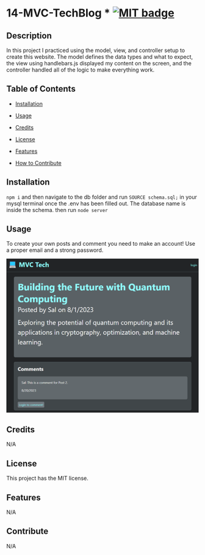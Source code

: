 # 14-MVC-TechBlog * [![MIT badge](https://img.shields.io/badge/license-MIT-blue.svg "MIT badge")](https://choosealicense.com/licenses/mit/)

## Description

In this project I practiced using the model, view, and controller setup to create this website. The model defines the data types and what to expect, the view using handlebars.js displayed my content on the screen, and the controller handled all of the logic to make everything work.

## Table of Contents

* [Installation](#installation)

* [Usage](#usage)

* [Credits](#credits)

* [License](#license)

* [Features](#features)

* [How to Contribute](#contribute)

## Installation

`npm i` and then navigate to the db folder and run `SOURCE schema.sql;` in your mysql terminal once the .env has been filled out. The database name is inside the schema. then run `node server`

## Usage

To create your own posts and comment you need to make an account! Use a proper email and a strong password. 

![Random post page](https://github.com/zamorejake/14-MVC-techblog/blob/main/public/image.png)

## Credits

N/A

## License

This project has the MIT license.

## Features

N/A

## Contribute

N/A
